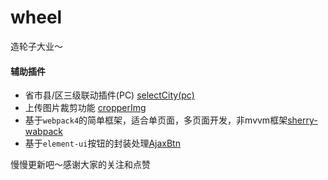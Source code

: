# wheel
造轮子大业～

#### 辅助插件
* 省市县/区三级联动插件(PC) [selectCity(pc)](https://github.com/EdogawaSherry/wheel/tree/master/selectCity(pc))
* 上传图片裁剪功能 [cropperImg](https://github.com/EdogawaSherry/wheel/tree/master/cropperImg)
* 基于`webpack4`的简单框架，适合单页面，多页面开发，非mvvm框架[sherry-wabpack](https://github.com/EdogawaSherry/sherry-webpack)
* 基于`element-ui`按钮的封装处理[AjaxBtn](https://github.com/EdogawaSherry/wheel/tree/master/ajaxBtn)


慢慢更新吧～感谢大家的关注和点赞
